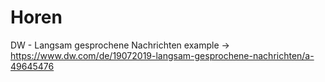 # Horen
DW - Langsam gesprochene Nachrichten
example -> https://www.dw.com/de/19072019-langsam-gesprochene-nachrichten/a-49645476
